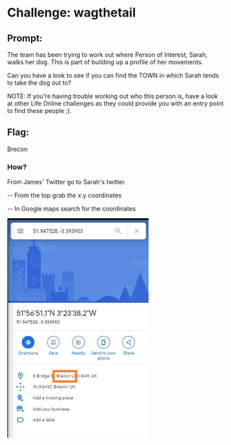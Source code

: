 <h1> Challenge: wagthetail</h1>

<h2>Prompt:</h2> 
The team has been trying to work out where Person of Interest, Sarah, walks her dog. This is part of building up a profile of her movements.

Can you have a look to see if you can find the TOWN in which Sarah tends to take the dog out to?

NOTE: If you're having trouble working out who this person is, have a look at other Life Online challenges as they could provide you with an entry point to find these people ;).

<h2>Flag:</h2> 
Brecon

<h3>How?</h3>
From James' Twitter go to Sarah's twitter.

-- From the top grab the x:y coordinates

-- In Google maps search for the coordinates

![walk dog](images/tail_wag.JPG)
